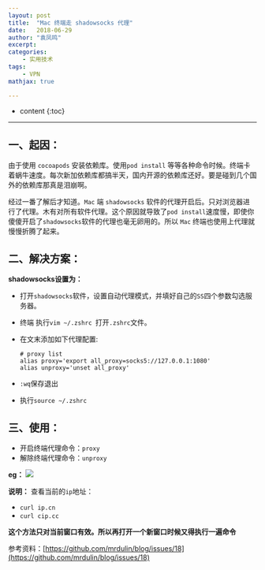 ```yaml
---
layout: post
title:  "Mac 终端走 shadowsocks 代理"
date:   2018-06-29
author: "袁凤鸣"
excerpt:
categories: 
    - 实用技术
tags: 
    - VPN
mathjax: true

---
```

* content
{:toc}
---


## 一、起因：

由于使用 `cocoapods` 安装依赖库。使用`pod
 install` 等等各种命令时候。终端卡着蜗牛速度。每次新加依赖库都搞半天，国内开源的依赖库还好。要是碰到几个国外的依赖库那真是泪崩啊。
 
 经过一番了解后才知道。`Mac` 端 `shadowsocks` 软件的代理开启后。只对浏览器进行了代理。木有对所有软件代理。这个原因就导致了`pod
 install`速度慢，即使你傻傻开启了`shadowsocks`软件的代理也毫无卵用的。所以 `Mac` 终端也使用上代理就慢慢折腾了起来。





 
## 二、解决方案：

**shadowsocks设置为：**

- 打开`shadowsocks`软件，设置自动代理模式，并填好自己的`SS`四个参数勾选服务器。
- 终端 执行`vim ~/.zshrc `打开`.zshrc`文件。
- 在文末添加如下代理配置:
    
    ```
    # proxy list
    alias proxy='export all_proxy=socks5://127.0.0.1:1080'
    alias unproxy='unset all_proxy'
    ```
- `:wq`保存退出
- 执行`source ~/.zshrc`

## 三、使用：
- 开启终端代理命令：`proxy` 
- 解除终端代理命令：`unproxy`

**eg：**
![](https://ws1.sinaimg.cn/large/006tKfTcly1fsrdm0azyaj30t20bcaeg.jpg)

**说明：**
查看当前的`ip`地址：
- `curl ip.cn`
- `curl cip.cc`

**这个方法只对当前窗口有效。所以再打开一个新窗口时候又得执行一遍命令**

参考资料：[https://github.com/mrdulin/blog/issues/18](https://github.com/mrdulin/blog/issues/18)



